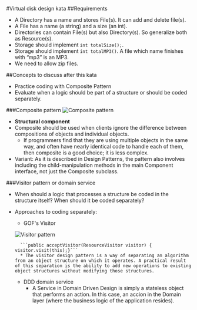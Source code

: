 #Virtual disk design kata
##Requirements
* A Directory has a name and stores File(s). It can add and delete file(s).
* A File has a name (a string) and a size (an int).
* Directories can contain File(s) but also Directory(s). So generalize both as Resource(s).
* Storage should implement ```int totalSize();```.
* Storage should implement ```int totalMP3()```. A file which name finishes with “mp3” is an MP3.
* We need to allow zip files.

##Concepts to discuss after this kata
* Practice coding with Composite Pattern
* Evaluate when a logic should be part of a structure or should be coded separately.

###Composite pattern
![Composite pattern](https://github.com/liopic/virtual-disk-design-kata/raw/master/summary/CompositePattern.png)

* **Structural component**
* Composite should be used when clients ignore the difference between compositions of objects and individual objects.
    * If programmers find that they are using multiple objects in the same way, and often have nearly identical code to handle each of them, then composite is a good choice; it is less complex.
* Variant: As it is described in Design Patterns, the pattern also involves including the child-manipulation methods in the main Component interface, not just the Composite subclass.

###Visitor pattern or domain service
* When should a logic that processes a structure be coded in the structure itself? When should it be coded separately?

* Approaches to coding separately:
    * GOF's Visitor

    ![Visitor pattern](https://github.com/liopic/virtual-disk-design-kata/raw/master/summary/VisitorPattern.png)
        
        ```public acceptVisitor(ResourceVisitor visitor) { visitor.visit(this);}```    
        * The visitor design pattern is a way of separating an algorithm from an object structure on which it operates. A practical result of this separation is the ability to add new operations to existing object structures without modifying those structures.

    * DDD domain service
        * A Service in Domain Driven Design is simply a stateless object that performs an action. In this case, an accion in the Domain layer (where the business logic of the application resides).
